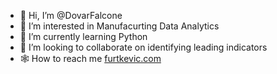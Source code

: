 - 👋 Hi, I’m @DovarFalcone
- 👀 I’m interested in Manufacurting Data Analytics
- 🌱 I’m currently learning Python
- 💞️ I’m looking to collaborate on identifying leading indicators
- 🕸️ How to reach me [furtkevic.com](https://furtkevic.com/)
<!---
DovarFalcone/DovarFalcone is a ✨ special ✨ repository because its `README.md` (this file) appears on your GitHub profile.
You can click the Preview link to take a look at your changes.
--->
